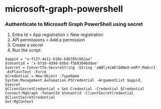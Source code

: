 # microsoft-graph-powershell

### Authenticate to Microsoft Graph PowerShell using secret
1. Entra Id > App registration > New registration
2. API permissions > Add a permission
3. Create a secret
4. Run the script:
```pwsh
$appid = "x-f137-4e11-b18e-6db395c662aa"
$tenantid = 'x-b710-439d-b5bd-f5b83846ddee'
$secret = ConvertTo-SecureString -String 'xWQlj4iWElQANwX~m4R7-MaGcr1' -AsPlainText -Force
$Credential = New-Object -TypeName System.Management.Automation.PSCredential -ArgumentList $appid, $secret
$ClientSecretCredential = Get-Credential -Credential $Credential
Connect-MgGraph -TenantId $tenantid -ClientSecretCredential $ClientSecretCredential
Get-MgContext
``` 
